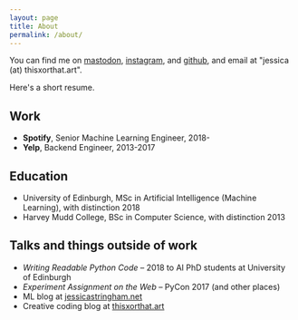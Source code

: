 ```yaml
---
layout: page
title: About
permalink: /about/
---
```


You can find me on [mastodon](https://tech.lgbt/@this_xor_that), [instagram](https://www.instagram.com/_thisxorthat/),
and [github](http://github.com/jessstringham), and email at "jessica (at) thisxorthat.art".

Here's a short resume.

## Work

 * **Spotify**, Senior Machine Learning Engineer, 2018-
 * **Yelp**, Backend Engineer, 2013-2017

## Education

 * University of Edinburgh, MSc in Artificial Intelligence (Machine Learning), with distinction 2018
 * Harvey Mudd College, BSc in Computer Science, with distinction 2013

## Talks and things outside of work

  - *Writing Readable Python Code* – 2018 to AI PhD students at University of Edinburgh
  - *Experiment Assignment on the Web* – PyCon 2017 (and other places)
  - ML blog at [jessicastringham.net](http://jessicastringham.net)
  - Creative coding blog at [thisxorthat.art](https://thisxorthat.art)